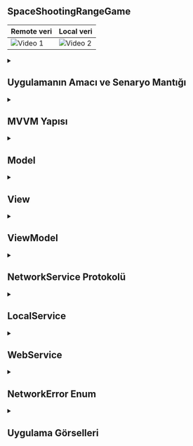## SpaceShootingRangeGame
| Remote veri | Local veri |
|---------|---------|
| ![Video 1](https://github.com/user-attachments/assets/c9593863-4573-4e64-bd06-efb8213ab224) | ![Video 2](https://github.com/user-attachments/assets/c9eafca0-f5e4-4cce-a7e9-ed039ac0e883) |


 <details>
    <summary><h2>Uygulamanın Amacı ve Senaryo Mantığı</h2></summary>
    Proje Amacı
   Bu uygulama, iki farklı veri kaynağından (local JSON dosyası ve canlı web servisi) veri çekmek için yapılandırılmıştır. Amaç, arka uç (backend) tarafında yapılan değişiklikleri hızlıca test edebilmek ve veri akışını bir satırla değiştirebilmek. Geliştirilen senaryoya göre, arka uç geliştiren kişiyle iletişim kurarak, uygulama içinde yapılan JSON verisi değişikliklerini hızlıca görebilmek hedeflenmiştir. Bu nedenle, LocalService ve WebService sınıfları farklı veri çekme yöntemlerini implement eder, ancak ana yapı değişmeden kalır. Bu senaryoda, uygulama sadece hangi veri kaynağından veri çekeceğini belirler ve bu kaynak, kolayca değiştirilebilir.
  </details>  


  <details>
    <summary><h2>MVVM Yapısı</h2></summary>
     MVVM (Model-View-ViewModel) yapısı, uygulamanın veri ile ilgili iş mantığının View ve Model arasında temiz bir ayrım yaparak yönetilmesine olanak tanır. Bu yapı, uygulamanın daha kolay yönetilmesini, test edilmesini ve bakımının yapılmasını sağlar.
     - Model
     - View
     - Viewmodel
  </details> 

  <details>
    <summary><h2>Model</h2></summary>
    User, kullanıcıya ait tüm bilgileri içeren ana modeldir.
    Address, kullanıcı adresinin detaylarını tanımlar.
    Geo, adresin coğrafi koordinatlarını tutar.
    Company, kullanıcının çalıştığı şirket hakkında bilgiler içerir..
    
    ```
    struct User: Codable {
    let id: Int
    let name: String
    let username: String
    let email: String
    let address: Address
    let phone: String
    let website: String
    let company: Company
    }

    struct Address: Codable {
    let street: String
    let suite: String
    let city: String
    let zipcode: String
    let geo: Geo
    }

    struct Geo: Codable {
    let lat: String
    let lng: String
    }

    struct Company: Codable {
    let name: String
    let catchPhrase: String
    let bs: String
    }
    ```
  </details> 


  <details>
    <summary><h2>View</h2></summary>
   MainView: Bu View, UserListViewModel'i gözlemler ve kullanıcı bilgilerini bir liste olarak gösterir.
   @ObservedObject: userListViewModel değiştiğinde UI'yi günceller.
    
    ```
    struct MainView: View {
    @ObservedObject var userListViewModel: UserListViewModel
    
    init() {
        self.userListViewModel = UserListViewModel(service: LocalService())
    }
    
    var body: some View {
        List(userListViewModel.userList, id: \.id) { user in
            VStack {
                Text(user.name).font(.title3).foregroundStyle(.blue).frame(maxWidth:.infinity , alignment: .leading)
                Text(user.username).font(.title3).foregroundStyle(.black).frame(maxWidth:.infinity , alignment: .leading)
                Text(user.email).font(.title3).foregroundStyle(.red).frame(maxWidth:.infinity , alignment: .leading)
            }
        }
        .task {
            await userListViewModel.downloadUsers()
        }
    }
    }

    #Preview {
    MainView()
    }
    ```
  </details> 


  <details>
    <summary><h2>ViewModel</h2></summary>
  UserListViewModel: Bu sınıf, NetworkService protokolüne uyan bir servis (hem local hem de web servisleri) kullanarak veriyi indirir. İndirilen kullanıcıları UserViewModel'a dönüştürür ve UI'ya sunar.
  UserViewModel: Bir kullanıcıyı temsil eder, ancak bu sınıf sadece UI için gerekli olan verilere sahiptir (ad, kullanıcı adı, e-posta gibi).
    
    ```
    class UserListViewModel: ObservableObject {
    @Published var userList = [UserViewModel]()
    
    private var service: NetworkService
    
    init(service: NetworkService) {
        self.service = service
    }
    
    func downloadUsers() async {
        var resource = ""
        
        if service.typ == "Webservice" {
            resource = Constants.Urls.userExtension
        } else {
            resource = Constants.Paths.baseUrl
        }
        
        do {
            let users = try await service.download(resource)
            DispatchQueue.main.async {
                self.userList = users.map(UserViewModel.init)
            }
        } catch {
            // Hata işleme
        }
    }
    }

    struct UserViewModel {
    let user: User
    
    var id: Int {
        user.id
    }
    
    var name: String {
        user.name
    }
    
    var username: String {
        user.username
    }
    
    var email: String {
        user.email
    }
    }


    ```
  </details> 

  

  
  <details>
    <summary><h2>NetworkService Protokolü</h2></summary>
   NetworkService protokolü, veri indirmek için gerekli olan metodu tanımlar. Hem LocalService hem de WebService, bu protokole uyarak kendi veri çekme yöntemlerini uygular.
    
    ```
    protocol NetworkService {
    func download(_ resource: String) async throws -> [User]
    var typ : String { get }
    }
    ```
  </details> 

  <details>
    <summary><h2>LocalService</h2></summary>
   typ: Bu özellik, sınıfın türünü belirtir. Burada "Localservice" olarak belirlenmiş, yani bu sınıf yerel veri kaynağından veri çekiyor.
   download fonksiyonu: Bu metod, parametre olarak bir resource (kaynak) alır. Bu kaynak, uygulama içindeki bir JSON dosyasının adı olmalıdır. Bundle.main.path(forResource:ofType:) fonksiyonu, uygulama içindeki JSON dosyasının tam yolunu bulur.
   JSON verisi, Data(contentsOf:) ile okunur.
   JSONDecoder().decode([User].self, from: data) ile JSON verisi, [User] türüne dönüştürülür.
   Eğer JSON dosyası bulunamazsa, fatalError("Resource not found") çağrılır ve uygulama çökertilir
    
    ```
    class LocalService: NetworkService {
    var typ: String = "Localservice"
    
    func download(_ resource: String) async throws -> [User] {
        // Uygulama içindeki JSON dosyasının yolunu alır
        guard let path = Bundle.main.path(forResource: resource, ofType: "json") else { 
            fatalError("Resource not found") 
        }
        
        // JSON dosyasını oku ve veri nesnesine çevir
        let data = try Data(contentsOf: URL(filePath: path))
        
        // JSON verisini [User] tipine dönüştür
        return try JSONDecoder().decode([User].self, from: data)
    }
    }




    ```
  </details> 

  <details>
    <summary><h2>WebService</h2></summary>
   typ: Bu özellik, sınıfın türünü belirtir. Burada "Webservice" olarak belirlenmiş, yani bu sınıf web servisinden veri çekiyor.
   download fonksiyonu: Bu metod, parametre olarak bir resource (kaynak) alır ve bunun bir URL olduğunu varsayar.
   URL Oluşturulması: URL(string: resource) ile URL oluşturulmaya çalışılır. Eğer geçersizse, NetworkError.invalidUrl hatası fırlatılır.
   Veri Çekme: URLSession.shared.data(from: url) ile web servisten veri çekilir.
   Yanıt Kontrolü: Yanıtın geçerli bir HTTP yanıtı olup olduğu kontrol edilir. Eğer yanıtın HTTP status code'u 200 (OK) değilse, NetworkError.invalidServerResponse hatası fırlatılır.
   Veri Dönüşümü: JSON verisi, JSONDecoder().decode([User].self, from: data) ile [User] türüne dönüştürülür.
    
    ```
    class WebService: NetworkService {
    var typ: String = "Webservice"
    
    func download(_ resource: String) async throws -> [User] {
        // URL'yi oluştur ve geçerli olup olmadığını kontrol et
        guard let url = URL(string: resource) else { throw NetworkError.invalidUrl }
        
        // Web servisten veri çek
        let (data, response) = try await URLSession.shared.data(from: url)
        
        // Geçerli bir HTTP yanıtı alındığından emin ol
        guard let httpResponse = response as? HTTPURLResponse, httpResponse.statusCode == 200 else {
            throw NetworkError.invalidServerResponse
        }
        
        // JSON verisini [User] tipine dönüştür
        return try JSONDecoder().decode([User].self, from: data)
    }
    }




    ```
  </details>

  <details>
    <summary><h2>NetworkError Enum</h2></summary>
   invalidUrl: Geçersiz bir URL adresi ile karşılaşıldığında kullanılır.
   invalidServerResponse: Sunucudan geçersiz veya hatalı bir yanıt alındığında bu hata kullanılır.
    
    ```
    enum NetworkError: Error {
    case invalidUrl
    case invalidServerResponse
    }


    ```
  </details>


<details>
    <summary><h2>Uygulama Görselleri </h2></summary>
    
    
 <table style="width: 100%;">
    <tr>
        <td style="text-align: center; width: 16.67%;">
            <h4 style="font-size: 14px;">Remote veri</h4>
            <img src="https://github.com/user-attachments/assets/b63044b7-9bd4-4c0a-a3d8-59a8d8ae9ede" style="width: 100%; height: auto;">
        </td>
        <td style="text-align: center; width: 16.67%;">
            <h4 style="font-size: 14px;">Local veri<</h4>
            <img src="https://github.com/user-attachments/assets/1e7c9de5-e45d-4d96-826e-d8d364f70609" style="width: 100%; height: auto;">
        </td>
    </tr>
</table>
  </details> 
